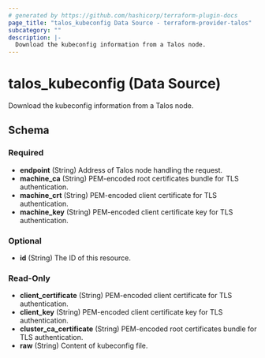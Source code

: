 ```yaml
---
# generated by https://github.com/hashicorp/terraform-plugin-docs
page_title: "talos_kubeconfig Data Source - terraform-provider-talos"
subcategory: ""
description: |-
  Download the kubeconfig information from a Talos node.
---
```


# talos_kubeconfig (Data Source)

Download the kubeconfig information from a Talos node.



<!-- schema generated by tfplugindocs -->
## Schema

### Required

- **endpoint** (String) Address of Talos node handling the request.
- **machine_ca** (String) PEM-encoded root certificates bundle for TLS authentication.
- **machine_crt** (String) PEM-encoded client certificate for TLS authentication.
- **machine_key** (String) PEM-encoded client certificate key for TLS authentication.

### Optional

- **id** (String) The ID of this resource.

### Read-Only

- **client_certificate** (String) PEM-encoded client certificate for TLS authentication.
- **client_key** (String) PEM-encoded client certificate key for TLS authentication.
- **cluster_ca_certificate** (String) PEM-encoded root certificates bundle for TLS authentication.
- **raw** (String) Content of kubeconfig file.


